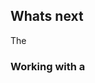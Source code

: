 ## Whats next
The


### Working with a

[//]: # "Some areas we could trial some new ideas around include:"
[//]: # "* How we work around the constraints of the core DOJ systems, particularly court-link"
[//]: # "* Providing clients with greater agency and options for accessing information related to their case"
[//]: # "* Finding opportunities and ways to share the experiences, ideas and knowledge of the NJC community"
